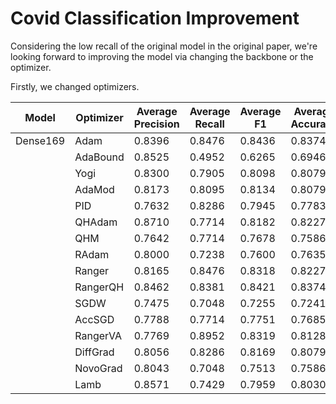 # Covid Classification Improvement

Considering the low recall of the original model in the original paper, we're looking forward to improving the model via changing the backbone or the optimizer.

Firstly, we changed optimizers.

Model |Optimizer |Average Precision |Average Recall |Average F1 |Average Accuracy | Average AUC
------|-----|--------------|---------------|----------|-----------------|----------------
|Dense169|Adam|0.8396|0.8476|0.8436|0.8374|0.8999
| |AdaBound|0.8525|0.4952|0.6265|0.6946|0.7741
| |Yogi|0.8300|0.7905|0.8098|0.8079|0.8838
| |AdaMod|0.8173|0.8095|0.8134|0.8079|0.8858
| |PID|0.7632|0.8286|0.7945|0.7783|0.8737
| |QHAdam|0.8710|0.7714|0.8182|0.8227|0.8906
| |QHM|0.7642|0.7714|0.7678|0.7586|0.8520
| |RAdam|0.8000|0.7238|0.7600|0.7635|0.8630
| |Ranger|0.8165|0.8476|0.8318|0.8227|0.8884
| |RangerQH|0.8462|0.8381|0.8421|0.8374|0.8986
| |SGDW|0.7475|0.7048|0.7255|0.7241|0.8362
| |AccSGD|0.7788|0.7714|0.7751|0.7685|0.8536
| |RangerVA|0.7769|0.8952|0.8319|0.8128|0.8845
| |DiffGrad|0.8056|0.8286|0.8169|0.8079|0.8951
| |NovoGrad|0.8043|0.7048|0.7513|0.7586|0.8740
| |Lamb|0.8571|0.7429|0.7959|0.8030|0.8779
